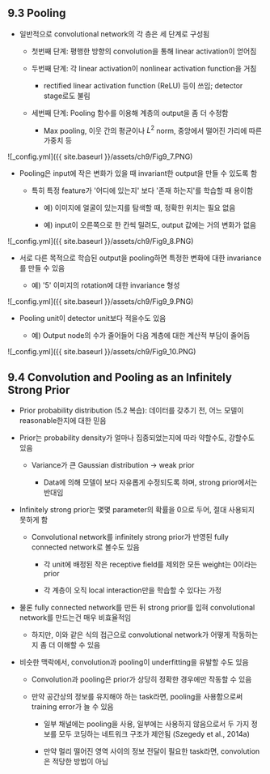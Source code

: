 ## 9.3 Pooling

- 일반적으로 convolutional network의 각 층은 세 단계로 구성됨

  - 첫번째 단계: 평행한 방향의 convolution을 통해 linear activation이 얻어짐

  - 두번째 단계: 각 linear activation이 nonlinear activation function을 거침

    - rectified linear activation function (ReLU) 등이 쓰임; detector stage로도 불림

  - 세번째 단계: Pooling 함수를 이용해 계층의 output을 좀 더 수정함
  
    - Max pooling, 이웃 간의 평균이나 $L^2$ norm, 중앙에서 떨어진 가리에 따른 가중치 등

![_config.yml]({{ site.baseurl }}/assets/ch9/Fig9_7.PNG)


- Pooling은 input에 작은 변화가 있을 때 invariant한 output을 만들 수 있도록 함
  
  - 특히 특정 feature가 '어디에 있는지' 보다 '존재 하는지'를 학습할 때 용이함

    - 예) 이미지에 얼굴이 있는지를 탐색할 때, 정확한 위치는 필요 없음

    - 예) input이 오른쪽으로 한 칸씩 밀려도, output 값에는 거의 변화가 없음

![_config.yml]({{ site.baseurl }}/assets/ch9/Fig9_8.PNG)


- 서로 다른 목적으로 학습된 output을 pooling하면 특정한 변화에 대한 invariance를 만들 수 있음

  - 예) '5' 이미지의 rotation에 대한 invariance 형성

![_config.yml]({{ site.baseurl }}/assets/ch9/Fig9_9.PNG)


- Pooling unit이 detector unit보다 적을수도 있음

  - 예) Output node의 수가 줄어들어 다음 계층에 대한 계산적 부담이 줄어듬

![_config.yml]({{ site.baseurl }}/assets/ch9/Fig9_10.PNG)



## 9.4 Convolution and Pooling as an Infinitely Strong Prior

- Prior probability distribution (5.2 복습): 데이터를 갖추기 전, 어느 모델이 reasonable한지에 대한 믿음


- Prior는 probability density가 얼마나 집중되었는지에 따라 약할수도, 강할수도 있음

  - Variance가 큰 Gaussian distribution $\rightarrow$ weak prior

    - Data에 의해 모델이 보다 자유롭게 수정되도록 하며, strong prior에서는 반대임


- Infinitely strong prior는 몇몇 parameter의 확률을 0으로 두어, 절대 사용되지 못하게 함

  - Convolutional network를 infinitely strong prior가 반영된 fully connected network로 볼수도 있음

    - 각 unit에 배정된 작은 receptive field를 제외한 모든 weight는 0이라는 prior

    - 각 계층이 오직 local interaction만을 학습할 수 있다는 가정


- 물론 fully connected network를 만든 뒤 strong prior를 입혀 convolutional network를 만드는건 매우 비효율적임

  - 하지만, 이와 같은 식의 접근으로 convolutional network가 어떻게 작동하는지 좀 더 이해할 수 있음


- 비슷한 맥락에서, convolution과 pooling이 underfitting을 유발할 수도 있음

  - Convolution과 pooling은 prior가 상당히 정확한 경우에만 작동할 수 있음

  - 만약 공간상의 정보를 유지해야 하는 task라면, pooling을 사용함으로써 training error가 늘 수 있음

    - 일부 채널에는 pooling을 사용, 일부에는 사용하지 않음으로서 두 가지 정보를 모두 코딩하는 네트워크 구조가 제안됨 (Szegedy et al., 2014a)

    - 만약 멀리 떨어진 영역 사이의 정보 전달이 필요한 task라면, convolution은 적당한 방법이 아님
